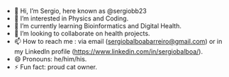 - 👋 Hi, I’m Sergio, here known as @sergiobb23
- 👀 I’m interested in Physics and Coding.
- 🌱 I’m currently learning Bioinformatics and Digital Health.
- 💞️ I’m looking to collaborate on health projects.
- 📫 How to reach me : via email (sergiobalboabarreiro@gmail.com) or in my LinkedIn profile (https://www.linkedin.com/in/sergiobalboa/).
- 😄 Pronouns: he/him/his.
- ⚡ Fun fact: proud cat owner.

<!---
sergiobb23/sergiobb23 is a ✨ special ✨ repository because its `README.md` (this file) appears on your GitHub profile.
You can click the Preview link to take a look at your changes.
--->
